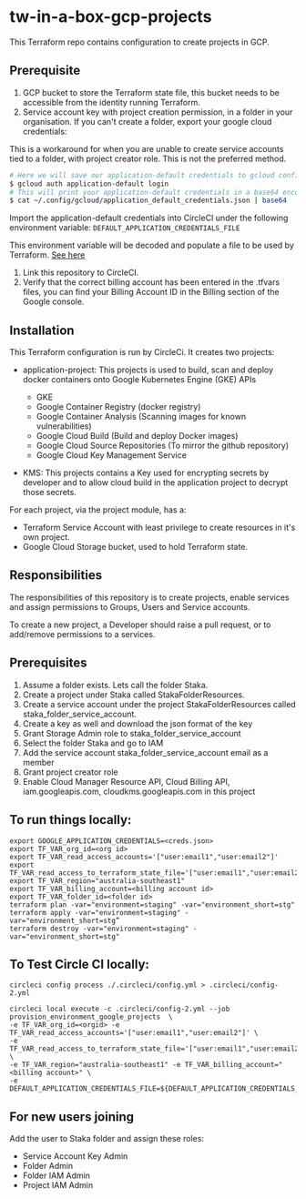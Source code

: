 # tw-in-a-box-gcp-projects
This Terraform repo contains configuration to create projects in GCP.

## Prerequisite
1. GCP bucket to store the Terraform state file, this bucket needs to be accessible from the identity running Terraform.
1. Service account key with project creation permission, in a folder in your organisation. If you can't create a folder, export your google cloud credentials:

 This is a workaround for when you are unable to create service accounts tied to a folder, with project creator role.
 This is not the preferred method.

  ```bash
  # Here we will save our application-default credentials to gcloud config
  $ gcloud auth application-default login
  # This will print your application-default credentials in a base64 encoded format to use in CircleCI
  $ cat ~/.config/gcloud/application_default_credentials.json | base64
  ```
Import the application-default credentials into CircleCI under the following environment variable: `DEFAULT_APPLICATION_CREDENTIALS_FILE`

This environment variable will be decoded and populate a file to be used by Terraform.
 [See here](./.circleci/config.yml)

 1. Link this repository to CircleCI.
 1. Verify that the correct billing account has been entered in the .tfvars files, you can find your Billing Account ID in the Billing section of the Google console.

 ## Installation

This Terraform configuration is run by CircleCi. It creates two projects:
- application-project:
  This projects is used to build, scan and deploy docker containers onto Google Kubernetes Engine (GKE)
  APIs
  - GKE
  - Google Container Registry (docker registry)
  - Google Container Analysis (Scanning images for known vulnerabilities)
  - Google Cloud Build (Build and deploy Docker images)
  - Google Cloud Source Repositories (To mirror the github repository)
  - Google Cloud Key Management Service

- KMS:
  This projects contains a Key used for encrypting secrets by developer and to allow cloud build in the application project to decrypt those secrets.

For each project, via the project module, has a:
- Terraform Service Account with least privilege to create resources in it's own project.
- Google Cloud Storage bucket, used to hold Terraform state.

## Responsibilities

The responsibilities of this repository is to create projects, enable services and assign permissions to Groups, Users and Service accounts.

To create a new project, a Developer should raise a pull request, or to add/remove permissions to a services.


## Prerequisites

1. Assume a folder exists. Lets call the folder Staka.
1. Create a project under Staka called StakaFolderResources.
1. Create a service account under the project StakaFolderResources called staka_folder_service_account.
1. Create a key as well and download the json format of the key 
1. Grant Storage Admin role to  staka_folder_service_account
1. Select the folder Staka and go to IAM
1. Add the service account staka_folder_service_account email as a member
1. Grant project creator role 
1. Enable Cloud Manager Resource API, Cloud Billing API, iam.googleapis.com, cloudkms.googleapis.com in this project
   

## To run things locally:

```
export GOOGLE_APPLICATION_CREDENTIALS=<creds.json>
export TF_VAR_org_id=<org id>
export TF_VAR_read_access_accounts='["user:email1","user:email2"]'
export TF_VAR_read_access_to_terraform_state_file='["user:email1","user:email2"]'
export TF_VAR_region="australia-southeast1"
export TF_VAR_billing_account=<billing account id>
export TF_VAR_folder_id=<folder id>
terraform plan -var="environment=staging" -var="environment_short=stg"
terraform apply -var="environment=staging" -var="environment_short=stg”
terraform destroy -var="environment=staging" -var="environment_short=stg"
```

## To Test Circle CI locally:
```
circleci config process ./.circleci/config.yml > .circleci/config-2.yml

circleci local execute -c .circleci/config-2.yml --job provision_environment_google_projects  \
-e TF_VAR_org_id=<orgid> -e TF_VAR_read_access_accounts='["user:email1","user:email2"]' \
-e TF_VAR_read_access_to_terraform_state_file='["user:email1","user:email2"]' \
-e TF_VAR_region="australia-southeast1" -e TF_VAR_billing_account="<billing account>" \
-e DEFAULT_APPLICATION_CREDENTIALS_FILE=${DEFAULT_APPLICATION_CREDENTIALS_FILE}
```

## For new users joining

Add the user to Staka folder and assign these roles:
* Service Account Key Admin
* Folder Admin
* Folder IAM Admin
* Project IAM Admin

